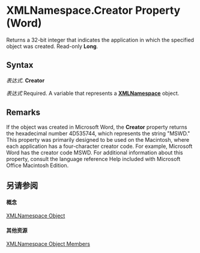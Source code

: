 
# XMLNamespace.Creator Property (Word)

Returns a 32-bit integer that indicates the application in which the specified object was created. Read-only  **Long**.


## Syntax

 _表达式_. **Creator**

 _表达式_ Required. A variable that represents a **[XMLNamespace](a50ed533-8961-f433-d501-797e5d678fda.md)** object.


## Remarks

If the object was created in Microsoft Word, the  **Creator** property returns the hexadecimal number 4D535744, which represents the string "MSWD." This property was primarily designed to be used on the Macintosh, where each application has a four-character creator code. For example, Microsoft Word has the creator code MSWD. For additional information about this property, consult the language reference Help included with Microsoft Office Macintosh Edition.


## 另请参阅


#### 概念


[XMLNamespace Object](a50ed533-8961-f433-d501-797e5d678fda.md)
#### 其他资源


[XMLNamespace Object Members](http://msdn.microsoft.com/library/7876c69a-f4d1-63aa-825e-1bfa6a9f4bd1%28Office.15%29.aspx)
